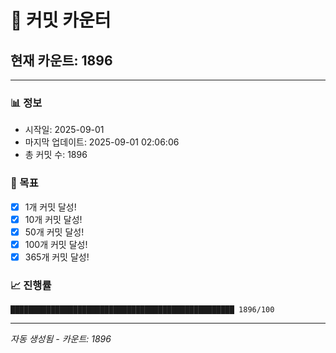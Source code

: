 # 🔢 커밋 카운터

## 현재 카운트: 1896

---

### 📊 정보
- 시작일: 2025-09-01
- 마지막 업데이트: 2025-09-01 02:06:06
- 총 커밋 수: 1896

### 🎯 목표
- [x] 1개 커밋 달성!
- [x] 10개 커밋 달성!
- [x] 50개 커밋 달성!
- [x] 100개 커밋 달성!
- [x] 365개 커밋 달성!

### 📈 진행률
```
██████████████████████████████████████████████████ 1896/100
```

---
*자동 생성됨 - 카운트: 1896*
